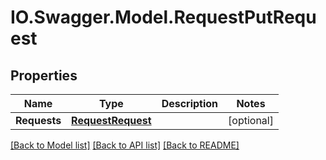 # IO.Swagger.Model.RequestPutRequest
## Properties

Name | Type | Description | Notes
------------ | ------------- | ------------- | -------------
**Requests** | [**RequestRequest**](RequestRequest.md) |  | [optional] 

[[Back to Model list]](../README.md#documentation-for-models) [[Back to API list]](../README.md#documentation-for-api-endpoints) [[Back to README]](../README.md)

